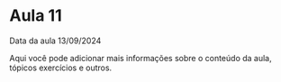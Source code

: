 # Aula 11

Data da aula 13/09/2024

Aqui você pode adicionar mais informações sobre o conteúdo da aula, tópicos exercícios e outros.
